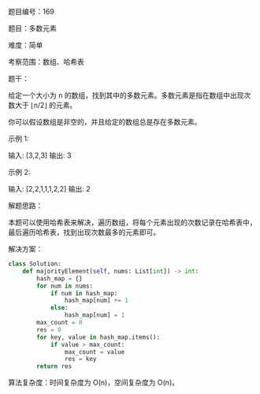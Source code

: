 题目编号：169

题目：多数元素

难度：简单

考察范围：数组、哈希表

题干：

给定一个大小为 n 的数组，找到其中的多数元素。多数元素是指在数组中出现次数大于 ⌊n/2⌋ 的元素。

你可以假设数组是非空的，并且给定的数组总是存在多数元素。

示例 1:

输入: [3,2,3]
输出: 3

示例 2:

输入: [2,2,1,1,1,2,2]
输出: 2

解题思路：

本题可以使用哈希表来解决，遍历数组，将每个元素出现的次数记录在哈希表中，最后遍历哈希表，找到出现次数最多的元素即可。

解决方案：

```python
class Solution:
    def majorityElement(self, nums: List[int]) -> int:
        hash_map = {}
        for num in nums:
            if num in hash_map:
                hash_map[num] += 1
            else:
                hash_map[num] = 1
        max_count = 0
        res = 0
        for key, value in hash_map.items():
            if value > max_count:
                max_count = value
                res = key
        return res
```

算法复杂度：时间复杂度为 O(n)，空间复杂度为 O(n)。